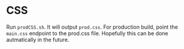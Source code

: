 # CSS
Run `prodCSS.sh`. It will output `prod.css`. For production build, point the `main.css` endpoint to the prod.css file.
Hopefully this can be done autmatically in the future.
 